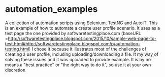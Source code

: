 # automation_examples
A collection of automation scripts using Selenium, TestNG and AutoIT.
This is an example of how to automate a create user profile scenario. It uses as a test page the one provided by softwaretestingplace.com (baseURL =http://softwaretestingplace.blogspot.com/2015/10/sample-web-page-to-test.html#http://softwaretestingplace.blogspot.com/p/automation-testing.html)
I chose it because it illustrates most of the challenges of creating a user profile, including uploading/downloading a file.
It my way of solving these issues and it was uploaded to provide example. It is by no means a "best practice" or "the right way to do it", so use it at your own discretion.
